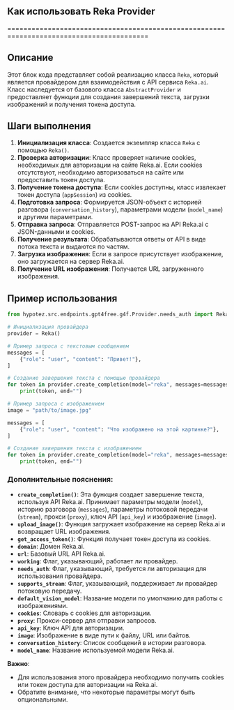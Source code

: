 ## Как использовать Reka Provider
=========================================================================================

Описание
-------------------------
Этот блок кода представляет собой реализацию класса `Reka`, который является провайдером для взаимодействия с API сервиса `Reka.ai`. Класс наследуется от базового класса `AbstractProvider` и предоставляет функции для создания завершений текста, загрузки изображений и получения токена доступа. 

Шаги выполнения
-------------------------
1. **Инициализация класса**: Создается экземпляр класса `Reka` с помощью `Reka()`.
2. **Проверка авторизации**: Класс проверяет наличие cookies, необходимых для авторизации на сайте Reka.ai. Если cookies отсутствуют, необходимо авторизоваться на сайте или предоставить токен доступа.
3. **Получение токена доступа**: Если cookies доступны, класс извлекает токен доступа (`appSession`) из cookies.
4. **Подготовка запроса**: Формируется JSON-объект с историей разговора (`conversation_history`), параметрами модели (`model_name`) и другими параметрами.
5. **Отправка запроса**: Отправляется POST-запрос на API Reka.ai с JSON-данными и cookies.
6. **Получение результата**: Обрабатываются ответы от API в виде потока текста и выдаются по частям.
7. **Загрузка изображения**: Если в запросе присутствует изображение, оно загружается на сервер Reka.ai.
8. **Получение URL изображения**: Получается URL загруженного изображения.


Пример использования
-------------------------

```python
from hypotez.src.endpoints.gpt4free.g4f.Provider.needs_auth import Reka

# Инициализация провайдера
provider = Reka()

# Пример запроса с текстовым сообщением
messages = [
    {"role": "user", "content": "Привет!"},
]

# Создание завершения текста с помощью провайдера
for token in provider.create_completion(model="reka", messages=messages):
    print(token, end="")

# Пример запроса с изображением
image = "path/to/image.jpg"

messages = [
    {"role": "user", "content": "Что изображено на этой картинке?"},
]

# Создание завершения текста с изображением
for token in provider.create_completion(model="reka", messages=messages, image=image):
    print(token, end="")
```

### Дополнительные пояснения:

- **`create_completion()`**:  Эта функция создает завершение текста, используя API Reka.ai. Принимает параметры модели (`model`), историю разговора (`messages`), параметры потоковой передачи (`stream`), прокси (`proxy`), ключ API (`api_key`) и изображение (`image`).
- **`upload_image()`**:  Функция загружает изображение на сервер Reka.ai и возвращает URL изображения.
- **`get_access_token()`**:  Функция получает токен доступа из cookies.
- **`domain`**:  Домен Reka.ai.
- **`url`**:  Базовый URL API Reka.ai.
- **`working`**:  Флаг, указывающий, работает ли провайдер.
- **`needs_auth`**:  Флаг, указывающий, требуется ли авторизация для использования провайдера.
- **`supports_stream`**:  Флаг, указывающий, поддерживает ли провайдер потоковую передачу.
- **`default_vision_model`**:  Название модели по умолчанию для работы с изображениями.
- **`cookies`**:  Словарь с cookies для авторизации.
- **`proxy`**:  Прокси-сервер для отправки запросов.
- **`api_key`**:  Ключ API для авторизации.
- **`image`**:  Изображение в виде пути к файлу, URL или байтов.
- **`conversation_history`**:  Список сообщений в истории разговора.
- **`model_name`**:  Название используемой модели Reka.ai.

**Важно**: 
- Для использования этого провайдера необходимо получить cookies или токен доступа для авторизации на Reka.ai. 
- Обратите внимание, что некоторые параметры могут быть опциональными.